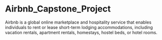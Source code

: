 # Airbnb_Capstone_Project
Airbnb is a global online marketplace and hospitality service that enables individuals to rent or lease short-term lodging accommodations, including vacation rentals, apartment rentals, homestays, hostel beds, or hotel rooms.

